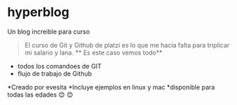 # hyperblog
Un blog increible para curso
>El curso de Git y Github de platzi es lo que me hacia falta para triplicar mi salario y lana.
**
Es este caso vemos todo**
* todos los comandoes de GIT
* flujo de trabajo de Github

*Creado por evesita
*Incluye ejemplos en linux y mac
*disponible para todas las edades
:blush: :blush:

